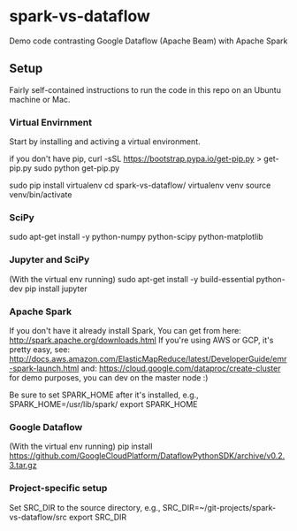 # spark-vs-dataflow
Demo code contrasting Google Dataflow (Apache Beam) with Apache Spark

## Setup
Fairly self-contained instructions to run the code in this repo
on an Ubuntu machine or Mac.

### Virtual Envirnment

Start by installing and activing a virtual environment.

if you don't have pip,
curl -sSL https://bootstrap.pypa.io/get-pip.py > get-pip.py
sudo python get-pip.py

sudo pip install virtualenv
cd spark-vs-dataflow/
virtualenv venv
source venv/bin/activate

### SciPy
sudo apt-get install -y python-numpy python-scipy python-matplotlib

### Jupyter and SciPy
(With the virtual env running)
sudo apt-get install -y build-essential python-dev
pip install jupyter

### Apache Spark

If you don't have it already install Spark,
You can get from here:
http://spark.apache.org/downloads.html
If you're using AWS or GCP, it's pretty easy,
see: http://docs.aws.amazon.com/ElasticMapReduce/latest/DeveloperGuide/emr-spark-launch.html
and: https://cloud.google.com/dataproc/create-cluster
for demo purposes, you can dev on the master node :)

Be sure to set SPARK_HOME after it's installed, e.g.,
SPARK_HOME=/usr/lib/spark/
export SPARK_HOME

### Google Dataflow
(With the virtual env running)
pip install https://github.com/GoogleCloudPlatform/DataflowPythonSDK/archive/v0.2.3.tar.gz


### Project-specific setup
Set SRC_DIR to the source directory, e.g.,
SRC_DIR=~/git-projects/spark-vs-dataflow/src
export SRC_DIR


